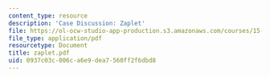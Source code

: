 ```yaml
---
content_type: resource
description: 'Case Discussion: Zaplet'
file: https://ol-ocw-studio-app-production.s3.amazonaws.com/courses/15-394-designing-and-leading-the-entrepreneurial-organization-spring-2003/0937c03c006ca6e9dea7560ff2f6dbd8_zaplet.pdf
file_type: application/pdf
resourcetype: Document
title: zaplet.pdf
uid: 0937c03c-006c-a6e9-dea7-560ff2f6dbd8
---
```

